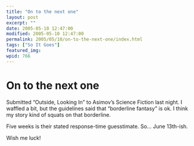 ```yaml
---
title: "On to the next one"
layout: post
excerpt: ""
date: 2005-05-10 12:47:00
modified: 2005-05-10 12:47:00
permalink: 2005/05/10/on-to-the-next-one/index.html
tags: ["So It Goes"]
featured_img: 
wpid: 766
---
```


# On to the next one

Submitted “Outside, Looking In” to Asimov’s Science Fiction last night. I waffled a bit, but the guidelines said that “borderline fantasy” is ok. I think my story kind of squats on that borderline.

Five weeks is their stated response-time guesstimate. So… June 13th-ish.

Wish me luck!